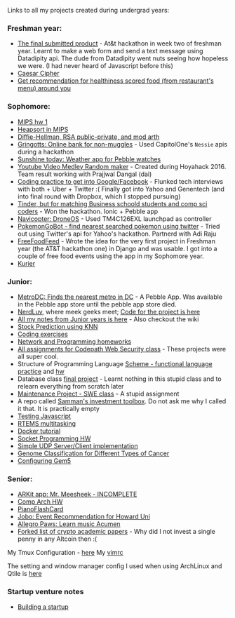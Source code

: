 Links to all my projects created during undergrad years:

### Freshman year:
- [The final submitted product](https://github.com/sammanthp007/atthack-10-2014-during) - At&t hackathon in week two of freshman year. Learnt to make a web form and send a text message using Datadipity api. The dude from Datadipity went nuts seeing how hopeless we were. (I had never heard of Javascript before this)
- [Caesar Cipher](http://r-o-t-c.appspot.com)
- [Get recommendation for healthiness scored food (from restaurant's menu) around you](https://frozen-earth-2438.herokuapp.com/)

### Sophomore:
- [MIPS hw 1](https://github.com/sammanthp007/MIPS_Projects)
- [Heapsort in MIPS](https://github.com/sammanthp007/HeapSort-in-MIPS-32)
- [Diffie-Hellman, RSA public-private, and mod arth](https://github.com/sammanthp007/Cryptography)
- [Gringotts: Online bank for non-muggles](https://github.com/sammanthp007/hbcu-hackathon-01-2016) - Used CapitolOne's `Nessie` apis during a hackathon
- [Sunshine today: Weather app for Pebble watches](https://github.com/sammanthp007/sunshinetoday)
- [Youtube Video Medley Random maker](https://github.com/sammanthp007/hoyahack-01-2016) - Created during Hoyahack 2016. Team result working with Prajjwal Dangal (dai)
- [Coding practice to get into Google/Facebook](https://github.com/sammanthp007/sticky_problems) - Flunked tech interviews with both + Uber + Twitter :( Finally got into Yahoo and Genentech (and into final round with Dropbox, which I stopped pursuing)
- [Tinder, but for matching Business schoold students and comp sci coders](https://github.com/sammanthp007/huhack-2016) - Won the hackathon. Ionic + Pebble app
- [Navicopter: DroneOS](https://github.com/sammanthp007/Navicopter) - Used TM4C126EXL launchpad as controller
- [PokemonGoBot - find nearest searched pokemon using twitter](https://github.com/sammanthp007/pokemon-go-bot) - Tried out using Twitter's api for Yahoo's hackathon. Partnerd with Adi Raju
- [FreeFoodFeed](https://github.com/sammanthp007/atthack-10-2014) - Wrote the idea for the very first project in Freshman year (the AT&T hackathon one) in Django and was usable. I got into a couple of free food events using the app in my Sophomore year.
- [Kurier]()

### Junior:
- [MetroDC: Finds the nearest metro in DC](https://github.com/sammanthp007/huhack-10-2015) - A Pebble App. Was available in the Pebble app store until the pebble app store died.
- [NerdLuv](https://nerdluv.herokuapp.com/index.php), where meek geeks meet; [Code for the project is here](https://github.com/sammanthp007/nerdluv-with-mysql)
- [All my notes from Junior years is here](https://github.com/sammanthp007/Linux-Kernel-Development) - Also checkout the wiki
- [Stock Prediction using KNN](https://github.com/sammanthp007/Stock-Price-Prediction-Using-KNN-Algorithm)
- [Coding exercises](https://github.com/sammanthp007/Weirdos)
- [Network and Programming homeworks](https://github.com/sammanthp007/HowardClassworks)
- [All assignments for Codepath Web Security class](https://github.com/sammanthp007/codepath-web-security) - These projects were all super cool.
- Structure of Programming Language [Scheme - functional language practice](https://github.com/sammanthp007/Scheme) and [hw](https://github.com/sammanthp007/CSCI350-functional-programming-assignment)
- Database class [final project](https://github.com/sammanthp007/Grade-Book-Database) - Learnt nothing in this stupid class and to relearn everything from scratch later
- [Maintenance Project - SWE class](https://github.com/sammanthp007/maintenance-project) - A stupid assignment
- A repo called [Samman's investment toolbox](https://github.com/sammanthp007/sammans-investment-toolbox). Do not ask me why I called it that. It is practically empty
- [Testing Javascript](https://github.com/sammanthp007/Image-Planner)
- [RTEMS multitasking](https://github.com/sammanthp007/rtems-multitasking)
- [Docker tutorial](https://github.com/sammanthp007/docker-tutorial)
- [Socket Programming HW](https://github.com/sammanthp007/socket-programming-modified-echo)
- [Simple UDP Server/Client implementation](https://github.com/sammanthp007/UDP-Socket-in-C)
- [Genome Classification for Different Types of Cancer](https://github.com/sammanthp007/Cancel-DNa-classification-genome)
- [Configuring Gem5](https://github.com/sammanthp007/gem5-tutorial)


### Senior:
- [ARKit app: Mr. Meesheek - INCOMPLETE](https://github.com/sammanthp007/Mr-Meesheek)
- [Comp Arch HW](https://github.com/sammanthp007/computer-architecture)
- [PianoFlashCard](https://apps.apple.com/us/app/piano-flash-card/id1308111141)
- [Jobo: Event Recommendation for Howard Uni](https://apps.apple.com/us/app/jobo/id1301712693)
- [Allegro Paws: Learn music Acumen](https://apps.apple.com/us/app/allegro-paws/id1362576604)
- [Forked list of crypto academic papers](https://github.com/sammanthp007/blockchain-papers) - Why did I not invest a single penny in any Altcoin then :(

My Tmux Configuration - [here](https://github.com/sammanthp007/.tmux.conf)
My [vimrc](https://github.com/sammanthp007/vimrc)

The setting and window manager config I used when using ArchLinux and Qtile is [here](https://github.com/sammanthp007/ArchLinux-Setting)

### Startup venture notes
- [Building a startup](https://github.com/sammanthp007/Building-a-Startup)
